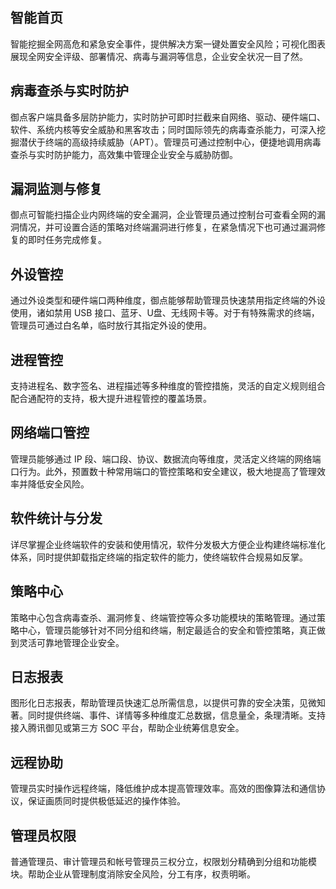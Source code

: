 ## 智能首页
智能挖掘全网高危和紧急安全事件，提供解决方案一键处置安全风险；可视化图表展现全网安全评级、部署情况、病毒与漏洞等信息，企业安全状况一目了然。

## 病毒查杀与实时防护
御点客户端具备多层防护能力，实时防护可即时拦截来自网络、驱动、硬件端口、软件、系统内核等安全威胁和黑客攻击；同时国际领先的病毒查杀能力，可深入挖掘潜伏于终端的高级持续威胁（APT）。管理员可通过控制中心，便捷地调用病毒查杀与实时防护能力，高效集中管理企业安全与威胁防御。

## 漏洞监测与修复
御点可智能扫描企业内网终端的安全漏洞，企业管理员通过控制台可查看全网的漏洞情况，并可设置合适的策略对终端漏洞进行修复，在紧急情况下也可通过漏洞修复的即时任务完成修复。

## 外设管控
通过外设类型和硬件端口两种维度，御点能够帮助管理员快速禁用指定终端的外设使用，诸如禁用 USB 接口、蓝牙、U盘、无线网卡等。对于有特殊需求的终端，管理员可通过白名单，临时放行其指定外设的使用。

## 进程管控
支持进程名、数字签名、进程描述等多种维度的管控措施，灵活的自定义规则组合配合通配符的支持，极大提升进程管控的覆盖场景。

## 网络端口管控
管理员能够通过 IP 段、端口段、协议、数据流向等维度，灵活定义终端的网络端口行为。此外，预置数十种常用端口的管控策略和安全建议，极大地提高了管理效率并降低安全风险。

## 软件统计与分发
详尽掌握企业终端软件的安装和使用情况，软件分发极大方便企业构建终端标准化体系，同时提供卸载指定终端的指定软件的能力，使终端软件合规易如反掌。

## 策略中心
策略中心包含病毒查杀、漏洞修复、终端管控等众多功能模块的策略管理。通过策略中心，管理员能够针对不同分组和终端，制定最适合的安全和管控策略，真正做到灵活可靠地管理企业安全。

## 日志报表
图形化日志报表，帮助管理员快速汇总所需信息，以提供可靠的安全决策，见微知著。同时提供终端、事件、详情等多种维度汇总数据，信息量全，条理清晰。支持接入腾讯御见或第三方 SOC 平台，帮助企业统筹信息安全。

## 远程协助
管理员实时操作远程终端，降低维护成本提高管理效率。高效的图像算法和通信协议，保证画质同时提供极低延迟的操作体验。

## 管理员权限
普通管理员、审计管理员和帐号管理员三权分立，权限划分精确到分组和功能模块。帮助企业从管理制度消除安全风险，分工有序，权责明晰。
